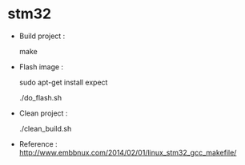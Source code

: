 # stm32
- Build project :

    make

- Flash image :

    sudo apt-get install expect 
    
    ./do_flash.sh

- Clean project :
    
    ./clean_build.sh

- Reference :
    http://www.embbnux.com/2014/02/01/linux_stm32_gcc_makefile/
